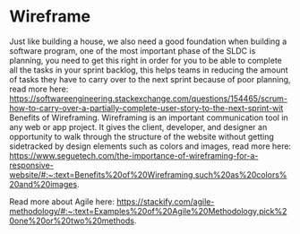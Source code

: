# Wireframe
Just like building a house, we also need a good foundation when building a software program, one of the most important phase of the SLDC is planning, you need to get this right in order for you to be able to complete all the tasks in your sprint backlog, this helps teams in reducing the amount of tasks they have to carry over to the next sprint because of poor planning, read more here: https://softwareengineering.stackexchange.com/questions/154465/scrum-how-to-carry-over-a-partially-complete-user-story-to-the-next-sprint-wit
Benefits of Wireframing. Wireframing is an important communication tool in any web or app project. It gives the client, developer, and designer an opportunity to walk through the structure of the website without getting sidetracked by design elements such as colors and images, read more here: https://www.seguetech.com/the-importance-of-wireframing-for-a-responsive-website/#:~:text=Benefits%20of%20Wireframing,such%20as%20colors%20and%20images.

Read more about Agile here: https://stackify.com/agile-methodology/#:~:text=Examples%20of%20Agile%20Methodology,pick%20one%20or%20two%20methods.
